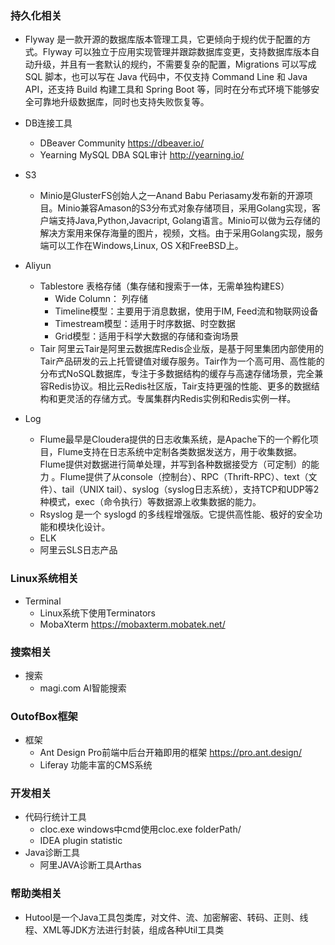 ### 持久化相关
* Flyway 是一款开源的数据库版本管理工具，它更倾向于规约优于配置的方式。Flyway 可以独立于应用实现管理并跟踪数据库变更，支持数据库版本自动升级，并且有一套默认的规约，不需要复杂的配置，Migrations 可以写成 SQL 脚本，也可以写在 Java 代码中，不仅支持 Command Line 和 Java API，还支持 Build 构建工具和 Spring Boot 等，同时在分布式环境下能够安全可靠地升级数据库，同时也支持失败恢复等。

* DB连接工具
    * DBeaver Community https://dbeaver.io/
    * Yearning MySQL DBA SQL审计 http://yearning.io/

* S3
  * Minio是GlusterFS创始人之一Anand Babu Periasamy发布新的开源项目。Minio兼容Amason的S3分布式对象存储项目，采用Golang实现，客户端支持Java,Python,Javacript, Golang语言。Minio可以做为云存储的解决方案用来保存海量的图片，视频，文档。由于采用Golang实现，服务端可以工作在Windows,Linux, OS X和FreeBSD上。
* Aliyun
  * Tablestore 表格存储（集存储和搜索于一体，无需单独构建ES）
      * Wide Column： 列存储
      * Timeline模型：主要用于消息数据，使用于IM, Feed流和物联网设备
      * Timestream模型：适用于时序数据、时空数据
      * Grid模型：适用于科学大数据的存储和查询场景
  * Tair 阿里云Tair是阿里云数据库Redis企业版，是基于阿里集团内部使用的Tair产品研发的云上托管键值对缓存服务。Tair作为一个高可用、高性能的分布式NoSQL数据库，专注于多数据结构的缓存与高速存储场景，完全兼容Redis协议。相比云Redis社区版，Tair支持更强的性能、更多的数据结构和更灵活的存储方式。专属集群内Redis实例和Redis实例一样。

* Log
  * Flume最早是Cloudera提供的日志收集系统，是Apache下的一个孵化项目，Flume支持在日志系统中定制各类数据发送方，用于收集数据。Flume提供对数据进行简单处理，并写到各种数据接受方（可定制）的能力 。Flume提供了从console（控制台）、RPC（Thrift-RPC）、text（文件）、tail（UNIX tail）、syslog（syslog日志系统），支持TCP和UDP等2种模式，exec（命令执行）等数据源上收集数据的能力。
  * Rsyslog 是一个 syslogd 的多线程增强版。它提供高性能、极好的安全功能和模块化设计。
  * ELK
  * 阿里云SLS日志产品

### Linux系统相关
* Terminal
    * Linux系统下使用Terminators
    * MobaXterm https://mobaxterm.mobatek.net/

### 搜索相关
* 搜索
    * magi.com AI智能搜索

### OutofBox框架
* 框架
    * Ant Design Pro前端中后台开箱即用的框架 https://pro.ant.design/
    * Liferay 功能丰富的CMS系统

### 开发相关
* 代码行统计工具
  * cloc.exe windows中cmd使用cloc.exe folderPath/
  * IDEA plugin statistic
* Java诊断工具
  *  阿里JAVA诊断工具Arthas

### 帮助类相关
* Hutool是一个Java工具包类库，对文件、流、加密解密、转码、正则、线程、XML等JDK方法进行封装，组成各种Util工具类